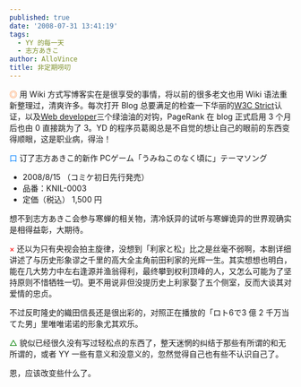 ```yaml
---
published: true
date: '2008-07-31 13:41:19'
tags:
  - YY 的每一天
  - 志方あきこ
author: AlloVince
title: 非定期唠叨
---
```


<span style="color:#FF6600;">◎</span> 用 Wiki 方式写博客实在是很享受的事情，将以前的很多老文也用 Wiki 语法重新整理过，清爽许多。每次打开 Blog 总要满足的检查一下华丽的[W3C Strict](http://validator.w3.org/check?uri=referer)认证，以及[Web developer](http://chrispederick.com/work/web-developer/)三个绿油油的对钩，PageRank 在 blog 正式启用 3 个月后也由 0 直接跳为了 3。YD 的程序员葛阁总是不自觉的想让自己的眼前的东西变得顺眼，这是职业病，得治！

<span style="color:#0080ff;">口</span> 订了志方あきこ的新作 PCゲーム「うみねこのなく頃に」テーマソング

- 2008/8/15 （コミケ初日先行発売）
- 品番：KNIL-0003
- 定価（税込） 1,500 円

想不到志方あきこ会参与寒蝉的相关物，清冷妖异的试听与寒蝉诡异的世界观确实是相得益彰，大期待。

 <span style="color:#ff0000;">×</span> 还以为只有央视会拍主旋律，没想到「利家と松」比之是丝毫不弱啊，本剧详细讲述了与历史形象谬之千里的高大全主角前田利家的光辉一生。其实想想也明白，能在几大势力中左右逢源并渔翁得利，最终攀到权利顶峰的人，又怎么可能为了坚持原则不惜牺牲一切。更不用说非但没提历史上利家娶了五个侧室，反而大谈其对爱情的忠贞。

不过反町隆史的織田信長还是很出彩的，对照正在播放的「ロト6で3 億 2 千万当てた男」里唯唯诺诺的形象尤其欢乐。

 <span style="color:#008000">△</span> 貌似已经很久没有写过轻松点的东西了，整天迷惘的纠结于那些有所谓的和无所谓的，或者 YY 一些有意义和没意义的，忽然觉得自己也有些不认识自己了。

恩，应该改变些什么了。
